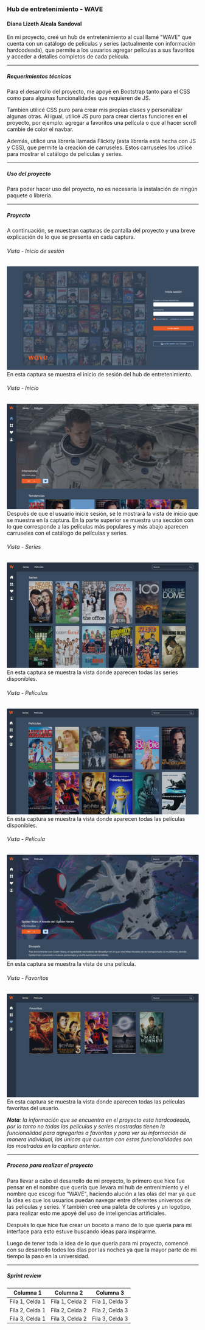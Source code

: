 ### Hub de entretenimiento - WAVE

#### Diana Lizeth Alcala Sandoval

En mi proyecto, creé un hub de entretenimiento al cual llamé "WAVE" que cuenta con un catálogo de películas y series (actualmente con información hardcodeada), que permite a los usuarios agregar películas a sus favoritos y acceder a detalles completos de cada película.

---

##### Requerimientos técnicos

Para el desarrollo del proyecto, me apoyé en Bootstrap tanto para el CSS como para algunas funcionalidades que requieren de JS.

También utilicé CSS puro para crear mis propias clases y personalizar algunas otras. Al igual, utilicé JS puro para crear ciertas funciones en el proyecto, por ejemplo: agregar a favoritos una película o que al hacer scroll cambie de color el navbar.

Además, utilicé una librería llamada Flickity (esta librería está hecha con JS y CSS), que permite la creación de carruseles. Estos carruseles los utilicé para mostrar el catálogo de películas y series.

---

##### Uso del proyecto

Para poder hacer uso del proyecto, no es necesaria la instalación de ningún paquete o librería.

---

##### Proyecto

A continuación, se muestran capturas de pantalla del proyecto y una breve explicación de lo que se presenta en cada captura.

###### Vista - Inicio de sesión

![Markdown logo](documentation\login.png)
En esta captura se muestra el inicio de sesión del hub de entretenimiento.

###### Vista - Inicio

![Markdown logo](documentation\home.png)
Después de que el usuario inicie sesión, se le mostrará la vista de inicio que se muestra en la captura. En la parte superior se muestra una sección con lo que corresponde a las películas más populares y más abajo aparecen carruseles con el catálogo de películas y series.

###### Vista - Series

![Markdown logo](documentation\series.png)
En esta captura se muestra la vista donde aparecen todas las series disponibles.

###### Vista - Películas

![Markdown logo](documentation\movies.png)
En esta captura se muestra la vista donde aparecen todas las películas disponibles.

###### Vista - Película

![Markdown logo](documentation\movie.png)
En esta captura se muestra la vista de una película.

###### Vista - Favoritos

![Markdown logo](documentation\favorites.png)
En esta captura se muestra la vista donde aparecen todas las películas favoritas del usuario.

_**Nota**: la información que se encuentra en el proyecto esta hardcodeada, por lo tanto no todas las películas y series mostradas tienen la funcionalidad para agregarlas a favoritos y para ver su información de manera individual, las únicas que cuentan con estas funcionalidades son las mostradas en la captura anterior._

---

##### Proceso para realizar el proyecto

Para llevar a cabo el desarrollo de mi proyecto, lo primero que hice fue pensar en el nombre que quería que llevara mi hub de entrenimiento y el nombre que escogí fue "WAVE", haciendo alución a las olas del mar ya que la idea es que los usuarios puedan navegar entre diferentes universos de las peliculas y series. Y también creé una paleta de colores y un logotipo, para realizar esto me apoyé del uso de inteligencias artificiales.

Después lo que hice fue crear un boceto a mano de lo que quería para mi interface para esto estuve buscando ideas para inspirarme.

Luego de tener toda la idea de lo que quería para mi proyecto, comencé con su desarrollo todos los días por las noches ya que la mayor parte de mi tiempo la paso en la universidad.

---

##### Sprint review

| Columna 1       | Columna 2       | Columna 3       |
| --------------- | --------------- | --------------- |
| Fila 1, Celda 1 | Fila 1, Celda 2 | Fila 1, Celda 3 |
| Fila 2, Celda 1 | Fila 2, Celda 2 | Fila 2, Celda 3 |
| Fila 3, Celda 1 | Fila 3, Celda 2 | Fila 3, Celda 3 |

